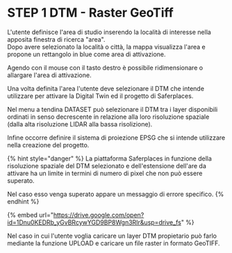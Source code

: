 # STEP 1  DTM - Raster GeoTiff

L'utente definisce l'area di studio inserendo la località di interesse nella apposita finestra di ricerca "area".\
Dopo avere selezionato la località o città, la mappa visualizza l'area e propone un rettangolo in blue come area di attivazione.

Agendo con il mouse con il tasto destro è possibile ridimensionare o allargare l'area di attivazione.

Una volta definita l'area l'utente deve selezionare il DTM che intende utilizzare per attivare la Digital Twin ed il progetto di Saferplaces.

Nel menu a tendina DATASET può selezionare il DTM tra i layer disponibili ordinati in senso decrescente in relazione alla loro risoluzione spaziale (dalla alta risoluzione LIDAR alla bassa risolizione).

Infine occorre definire il sistema di proiezione EPSG che si intende utilizzare nella creazione del progetto.

{% hint style="danger" %}
La piattaforma Saferplaces in funzione della risoluzione spaziale del DTM selezionato e dell'estensione dell'are da attivare ha un limite in termini di numero di pixel che non può essere superato.

Nel caso esso venga superato appare un messaggio di errore specifico.
{% endhint %}



{% embed url="https://drive.google.com/open?id=1Dnu0KEDRb_yGvBRcywYGD9BP8Wgn3RIr&usp=drive_fs" %}

Nel caso in cui l'utente voglia caricare un layer DTM propietario può farlo mediante la funzione UPLOAD e caricare un file raster in formato GeoTIFF.
